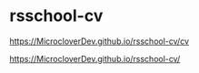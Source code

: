 # rsschool-cv
https://MicrocloverDev.github.io/rsschool-cv/cv

https://MicrocloverDev.github.io/rsschool-cv/